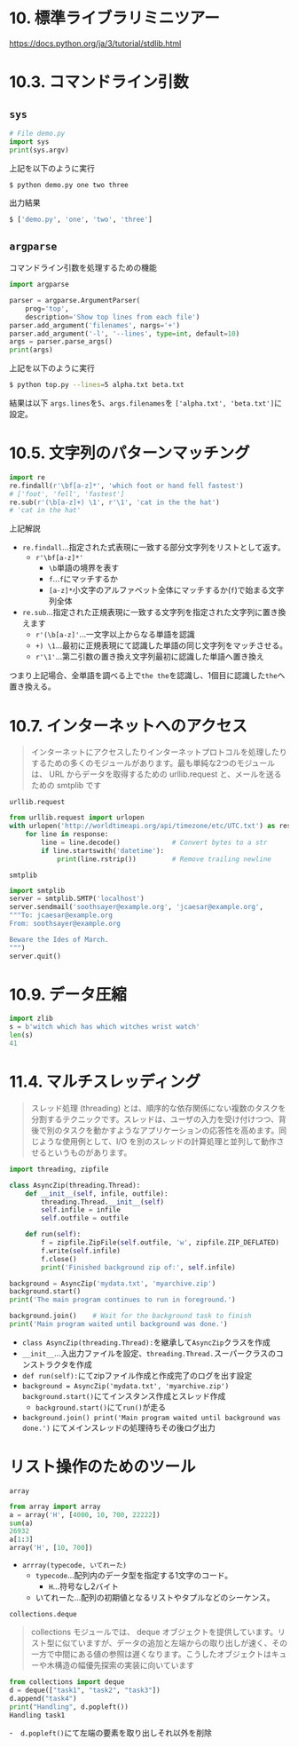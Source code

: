 # 10. 標準ライブラリミニツアー

https://docs.python.org/ja/3/tutorial/stdlib.html

# 10.3. コマンドライン引数

## `sys`

```python
# File demo.py
import sys
print(sys.argv)
```

上記を以下のように実行
```bash
$ python demo.py one two three
```
出力結果
```bash
$ ['demo.py', 'one', 'two', 'three']
```

## `argparse`

コマンドライン引数を処理するための機能
```python
import argparse

parser = argparse.ArgumentParser(
    prog='top',
    description='Show top lines from each file')
parser.add_argument('filenames', nargs='+')
parser.add_argument('-l', '--lines', type=int, default=10)
args = parser.parse_args()
print(args)
```

上記を以下のように実行
```bash
$ python top.py --lines=5 alpha.txt beta.txt
```

結果は以下
`args.lines`を`5`、`args.filenames`を `['alpha.txt', 'beta.txt']`に設定。

# 10.5. 文字列のパターンマッチング

```python
import re
re.findall(r'\bf[a-z]*', 'which foot or hand fell fastest')
# ['foot', 'fell', 'fastest']
re.sub(r'(\b[a-z]+) \1', r'\1', 'cat in the the hat')
# 'cat in the hat'
```

上記解説
- `re.findall`...指定された式表現に一致する部分文字列をリストとして返す。
  - `r'\bf[a-z]*'`
    - `\b`単語の境界を表す
    - `f`...`f`にマッチするか
    - `[a-z]*`小文字のアルファベット全体にマッチするか(`f`)で始まる文字列全体
- `re.sub`...指定された正規表現に一致する文字列を指定された文字列に置き換えます
  - `r'(\b[a-z]'`...一文字以上からなる単語を認識
  - `+) \1`...最初に正規表現にて認識した単語の同じ文字列をマッチさせる。
  - `r'\1'`...第二引数の置き換え文字列最初に認識した単語へ置き換え

つまり上記場合、全単語を調べる上で`the the`を認識し、1個目に認識した`the`へ置き換える。

# 10.7. インターネットへのアクセス

> インターネットにアクセスしたりインターネットプロトコルを処理したりするための多くのモジュールがあります。最も単純な2つのモジュールは、 URL からデータを取得するための urllib.request と、メールを送るための smtplib です

`urllib.request`
```python
from urllib.request import urlopen
with urlopen('http://worldtimeapi.org/api/timezone/etc/UTC.txt') as response:
    for line in response:
        line = line.decode()             # Convert bytes to a str
        if line.startswith('datetime'):
            print(line.rstrip())         # Remove trailing newline
```

`smtplib`
```python
import smtplib
server = smtplib.SMTP('localhost')
server.sendmail('soothsayer@example.org', 'jcaesar@example.org',
"""To: jcaesar@example.org
From: soothsayer@example.org

Beware the Ides of March.
""")
server.quit()
```

# 10.9. データ圧縮

```python
import zlib
s = b'witch which has which witches wrist watch'
len(s)
41
```

# 11.4. マルチスレッディング

> スレッド処理 (threading) とは、順序的な依存関係にない複数のタスクを分割するテクニックです。スレッドは、ユーザの入力を受け付けつつ、背後で別のタスクを動かすようなアプリケーションの応答性を高めます。同じような使用例として、I/O を別のスレッドの計算処理と並列して動作させるというものがあります。

```python
import threading, zipfile

class AsyncZip(threading.Thread):
    def __init__(self, infile, outfile):
        threading.Thread.__init__(self)
        self.infile = infile
        self.outfile = outfile

    def run(self):
        f = zipfile.ZipFile(self.outfile, 'w', zipfile.ZIP_DEFLATED)
        f.write(self.infile)
        f.close()
        print('Finished background zip of:', self.infile)

background = AsyncZip('mydata.txt', 'myarchive.zip')
background.start()
print('The main program continues to run in foreground.')

background.join()    # Wait for the background task to finish
print('Main program waited until background was done.')
```

- `class AsyncZip(threading.Thread):`を継承して`AsyncZip`クラスを作成
- `__init__`...入出力ファイルを設定、`threading.Thread.`スーパークラスのコンストラクタを作成
- `def run(self):`にてzipファイル作成と作成完了のログを出す設定
- `background = AsyncZip('mydata.txt', 'myarchive.zip') background.start()`にてインスタンス作成とスレッド作成
  - `background.start()`にて`run()`が走る
- `background.join() print('Main program waited until background was done.')` にてメインスレッドの処理待ちその後ログ出力

# リスト操作のためのツール

`array`

```python
from array import array
a = array('H', [4000, 10, 700, 22222])
sum(a)
26932
a[1:3]
array('H', [10, 700])
```

- `arrray(typecode, いてれーた)`
  - `typecode`...配列内のデータ型を指定する1文字のコード。
    - `H`...符号なし2バイト
  - いてれーた...配列の初期値となるリストやタプルなどのシーケンス。


`collections.deque`
> collections モジュールでは、 deque オブジェクトを提供しています。リスト型に似ていますが、データの追加と左端からの取り出しが速く、その一方で中間にある値の参照は遅くなります。こうしたオブジェクトはキューや木構造の幅優先探索の実装に向いています
```python
from collections import deque
d = deque(["task1", "task2", "task3"])
d.append("task4")
print("Handling", d.popleft())
Handling task1
```

-　`d.popleft()`にて左端の要素を取り出しそれ以外を削除

